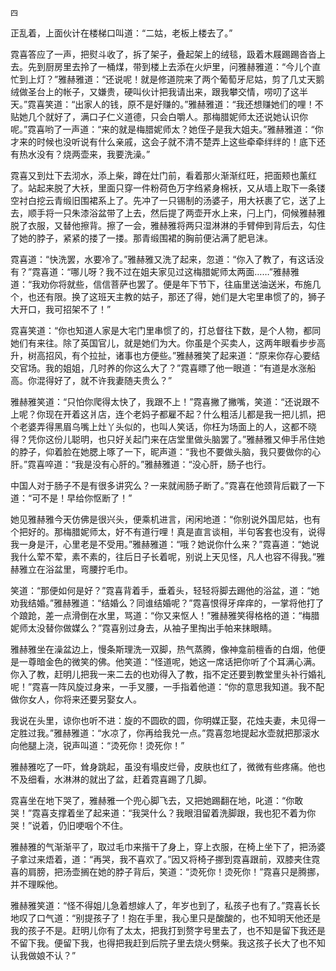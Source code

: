     四 

   正乱着，上面伙计在楼梯口叫道：“二姑，老板上楼去了。”

   霓喜答应了一声，把熨斗收了，拆了架子，叠起架上的绒毯，趿着木屐踢踢沓沓上去。先到厨房里去拎了一桶煤，带到楼上去添在火炉里，问雅赫雅道：“今儿个直忙到上灯？”雅赫雅道：“还说呢！就是修道院来了两个葡萄牙尼姑，剪了几丈天鹅绒做圣台上的帐子，又嫌贵，硬叫伙计把我请出来，跟我攀交情，唠叨了这半天。”霓喜笑道：“出家人的钱，原不是好赚的。”雅赫雅道：“我还想赚她们的哩！不贴她几个就好了，满口子仁义道德，只会白嚼人。那梅腊妮师太还说她认识你呢。”霓喜哟了一声道：“来的就是梅腊妮师太？她侄子是我大姐夫。”雅赫雅道：“你才来的时候也没听说有什么亲戚，这会子就不清不楚弄上这些牵牵绊绊的！底下还有热水没有？烧两壶来，我要洗澡。”

   霓喜又到灶下去沏水，添上柴，蹲在灶门前，看着那火渐渐红旺，把面颊也薰红了。站起来脱了大袄，里面只穿一件粉荷色万字绉紧身棉袄，又从墙上取下一条镂空衬白挖云青缎旧围裙系上了。先冲了一只锡制的汤婆子，用大袄裹了它，送了上去，顺手将一只朱漆浴盆带了上去，然后提了两壶开水上来，闩上门，伺候雅赫雅脱了衣服，又替他擦背。擦了一会，雅赫雅将两只湿淋淋的手臂伸到背后去，勾住了她的脖子，紧紧的搂了一搂。那青缎围裙的胸前便沾满了肥皂沫。

   霓喜道：“快洗罢，水要冷了。”雅赫雅又洗了起来，忽道：“你入了教了，有这话没有？”霓喜道：“哪儿呀？我不过在姐夫家见过这梅腊妮师太两面……”雅赫雅道：“我劝你将就些，信信菩萨也罢了。便是年下节下，往庙里送油送米，布施几个，也还有限。换了这班天主教的姑子，那还了得，她们是大宅里串惯了的，狮子大开口，我可招架不了！”

   霓喜笑道：“你也知道人家是大宅门里串惯了的，打总督往下数，是个人物，都同她们有来往。除了英国官儿，就是她们为大。你虽是个买卖人，这两年眼看步步高升，树高招风，有个拉扯，诸事也方便些。”雅赫雅笑了起来道：“原来你存心要结交官场。我的姐姐，几时养的你这么大了？”霓喜瞟了他一眼道：“有道是水涨船高。你混得好了，就不许我妻随夫贵么？”

   雅赫雅笑道：“只怕你爬得太快了，我跟不上！”霓喜撇了撇嘴，笑道：“还说跟不上呢？你现在开着这爿店，连个老妈子都雇不起？什么粗活儿都是我一把儿抓，把个老婆弄得黑眉乌嘴上灶丫头似的，也叫人笑话，你枉为场面上的人，这都不晓得？凭你这份儿聪明，也只好关起门来在店堂里做头脑罢了。”雅赫雅又伸手吊住她的脖子，仰着脸在她腮上啄了一下，昵声道：“我也不要做头脑，我只要做你的心肝。”霓喜啐道：“我是没有心肝的。”雅赫雅道：“没心肝，肠子也行。

   中国人对于肠子不是有很多讲究么？一来就闹肠子断了。”霓喜在他颈背后戳了一下道：“可不是！早给你怄断了！”

   她见雅赫雅今天仿佛是很兴头，便乘机进言，闲闲地道：“你别说外国尼姑，也有个把好的。那梅腊妮师太，好不有道行哩！真是直言谈相，半句客套也没有，说得我一身是汗，心里老是不受用。”雅赫雅道：“哦？她说你什么来？”霓喜道：“她说我什么荤不荤，素不素的，往后日子长着呢，别说上天见怪，凡人也容不得我。”雅赫雅立在浴盆里，弯腰拧毛巾。

   笑道：“那便如何是好？”霓喜背着手，垂着头，轻轻将脚去踢他的浴盆，道：“她劝我结婚。”雅赫雅道：“结婚么？同谁结婚呢？”霓喜恨得牙痒痒的，一掌将他打了个踉跄，差一点滑倒在水里，骂道：“你又来怄人！”雅赫雅笑得格格的道：“梅腊妮师太没替你做媒么？”霓喜别过身去，从袖子里掏出手帕来抹眼睛。

   雅赫雅坐在澡盆边上，慢条斯理洗一双脚，热气蒸腾，像神龛前檀香的白烟，他便是一尊暗金色的微笑的佛。他笑道：“怪道呢，她这一席话把你听了个耳满心满。你入了教，赶明儿把我一来二去的也劝得入了教，指不定还要到教堂里头补行婚礼呢！”霓喜一阵风旋过身来，一手叉腰，一手指着他道：“你的意思我知道。我不配做你女人，你将来还要另娶女人。

   我说在头里，谅你也听不进：旋的不圆砍的圆，你明媒正娶，花烛夫妻，未见得一定胜过我。”雅赫雅道：“水凉了，你再给我兑一点。”霓喜忽地提起水壶就把那滚水向他腿上浇，锐声叫道：“烫死你！烫死你！”

   雅赫雅吃了一吓，耸身跳起，虽没有塌皮烂骨，皮肤也红了，微微有些疼痛。他也不及细看，水淋淋的就出了盆，赶着霓喜踢了几脚。

   霓喜坐在地下哭了，雅赫雅一个兜心脚飞去，又把她踢翻在地，叱道：“你敢哭！”霓喜支撑着坐了起来道：“我哭什么？我眼泪留着洗脚跟，我也犯不着为你哭！”说着，仍旧哽咽个不住。

   雅赫雅的气渐渐平了，取过毛巾来揩干了身上，穿上衣服，在椅上坐下了，把汤婆子拿过来焐着，道：“再哭，我不喜欢了。”因又将椅子挪到霓喜跟前，双膝夹住霓喜的肩膀，把汤壶搁在她的脖子背后，笑道：“烫死你！烫死你！”霓喜只是腾挪，并不理睬他。

   雅赫雅笑道：“怪不得姐儿急着想嫁人了，年岁也到了，私孩子也有了。”霓喜长长地叹了口气道：“别提孩子了！抱在手里，我心里只是酸酸的，也不知明天他还是我的孩子不是。赶明儿你有了太太，把我打到赘字号里去了，也不知是留下我还是不留下我。便留下我，也得把我赶到后院子里去烧火劈柴。我这孩子长大了也不知认我做娘不认？”

